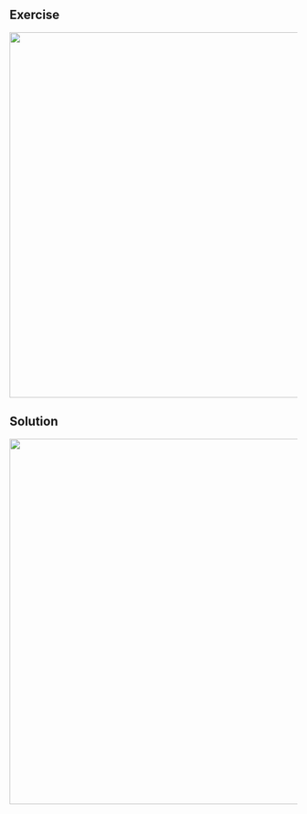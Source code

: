 

## Exercise
<img width=640 src="https://user-images.githubusercontent.com/20998959/154767408-1ab1fc59-77b8-46c8-8ef3-c45a3ee7a7f3.png">

## Solution
<img width=640 src="https://user-images.githubusercontent.com/20998959/154792941-2369502e-b546-427f-9d18-94326314ae3f.png">


